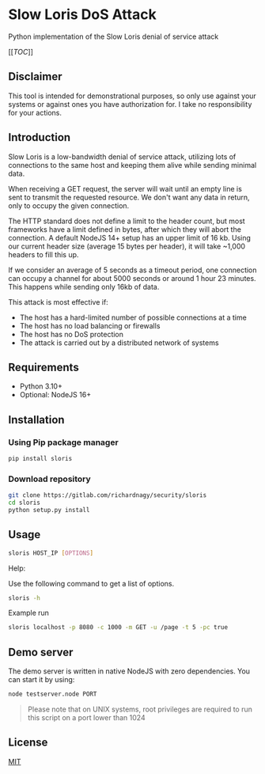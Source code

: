 # Slow Loris DoS Attack

Python implementation of the Slow Loris denial of service attack

[[_TOC_]]

## Disclaimer

This tool is intended for demonstrational purposes, so only use against your systems or against ones you have authorization for. I take no responsibility for your actions.

## Introduction

Slow Loris is a low-bandwidth denial of service attack, utilizing lots of connections to the same host and keeping them alive while sending minimal data.

When receiving a GET request, the server will wait until an empty line is sent to transmit the requested resource. We don't want any data in return, only to occupy the given connection.

The HTTP standard does not define a limit to the header count, but most frameworks have a limit defined in bytes, after which they will abort the connection. A default NodeJS 14+ setup has an upper limit of 16 kb. Using our current header size (average 15 bytes per header), it will take ~1,000 headers to fill this up.

If we consider an average of 5 seconds as a timeout period, one connection can occupy a channel for about 5000 seconds or around 1 hour 23 minutes. This happens while sending only 16kb of data.

This attack is most effective if:

- The host has a hard-limited number of possible connections at a time
- The host has no load balancing or firewalls
- The host has no DoS protection
- The attack is carried out by a distributed network of systems

## Requirements

- Python 3.10+
- Optional: NodeJS 16+

## Installation

### Using Pip package manager

```bash
pip install sloris
```

### Download repository

```bash
git clone https://gitlab.com/richardnagy/security/sloris
cd sloris
python setup.py install
```

## Usage

```bash
sloris HOST_IP [OPTIONS]
```

Help:

Use the following command to get a list of options.

```bash
sloris -h
```

Example run

```bash
sloris localhost -p 8080 -c 1000 -m GET -u /page -t 5 -pc true
```

## Demo server

The demo server is written in native NodeJS with zero dependencies. You can start it by using:

```bash
node testserver.node PORT
```

> Please note that on UNIX systems, root privileges are required to run this script on a port lower than 1024

## License

[MIT](./LICENSE)
